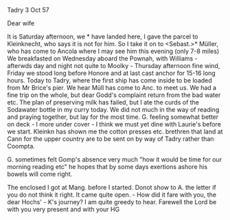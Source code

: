  Tadry 3 Oct 57

Dear wife

It is Saturday afternoon, we <Gdt und Goddard>* have landed here, I gave the parcel to Kleinknecht, who says it is not for him. So I take it on to <Sebast.>* Müller, who has come to Ancola where I may see him this evening (only 7-8 miles) We breakfasted on Wednesday aboard the Pownah, with Williams - afterwds day and night not quite to Moolky - Thursday afternoon fine wind, Friday we stood long before Honore and at last cast anchor for 15-16 long hours. Today to Tadry, where the first ship has come inside to be loaded from Mr Brice's pier. We hear Müll has come to Anc. to meet us. We had a fine trip on the whole, but dear Godd's complaint return from the bad water etc. The plan of preserving milk has failed, but I ate the curds of the Sodawater bottle in my curry today. We did not much in the way of reading and praying together, but lay for the most time. G. feeling somewhat better on deck - I more under cover - I think we must yet dine with Laurie's before we start. Kleinkn has shown me the cotton presses etc. brethren that land at Cann for the upper country are to be sent on by way of Tadry rather than Coompta.

G. sometimes felt Gomp's absence very much "how it would be time for our morning reading etc" he hopes that by some days exertions ashore his bowels will come right.

The enclosed I got at Mang. before I started. Donot show to A. the letter if you do not think it right. It came quite open. - How did it fare with you, the dear Hochs' - K's journey? I am quite greedy to hear. Farewell the Lord be with you very present and with
 your HG

